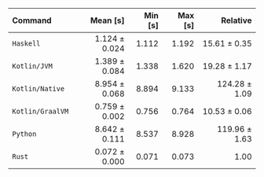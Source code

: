 | Command | Mean [s] | Min [s] | Max [s] | Relative |
|:---|---:|---:|---:|---:|
| `Haskell` | 1.124 ± 0.024 | 1.112 | 1.192 | 15.61 ± 0.35 |
| `Kotlin/JVM` | 1.389 ± 0.084 | 1.338 | 1.620 | 19.28 ± 1.17 |
| `Kotlin/Native` | 8.954 ± 0.068 | 8.894 | 9.133 | 124.28 ± 1.09 |
| `Kotlin/GraalVM` | 0.759 ± 0.002 | 0.756 | 0.764 | 10.53 ± 0.06 |
| `Python` | 8.642 ± 0.111 | 8.537 | 8.928 | 119.96 ± 1.63 |
| `Rust` | 0.072 ± 0.000 | 0.071 | 0.073 | 1.00 |
